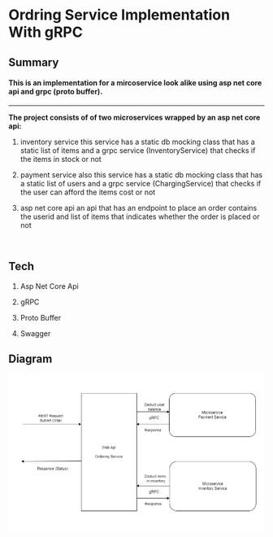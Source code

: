 # Ordring Service Implementation With gRPC

## Summary
<h4>This is an implementation for a mircoservice look alike using asp net core api and grpc (proto buffer).</h4>
<hr>

__The project consists of of two microservices wrapped by an asp net core api:__


1. inventory service 
this service has a static db mocking class that has a static list of items and a grpc service (InventoryService) that checks if the items in stock or not

2. payment service 
also this service has a static db mocking class that has a static list of users and a grpc service (ChargingService) that checks if the user can afford the items cost or not

3. asp net core api
an api that has an endpoint to place an order contains the userid and list of items that indicates whether the order is placed or not

<br>

## Tech


1. Asp Net Core Api

2. gRPC

3. Proto Buffer

4. Swagger

## Diagram

![project diagram](https://github.com/IslamKhalil314/OrederingServiceWithgRPC/blob/master/assets/Ordrering.drawio%20(1).png?raw=true)


